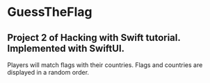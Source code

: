 #  GuessTheFlag

## Project 2 of Hacking with Swift tutorial. Implemented with SwiftUI.

Players will match flags with their countries. Flags and countries are displayed in a random order.
